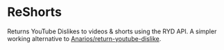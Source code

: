 # ReShorts

Returns YouTube Dislikes to videos & shorts using the RYD API. A simpler working alternative to [Anarios/return-youtube-dislike](https://github.com/Anarios/return-youtube-dislike/tree/main/Extensions).
